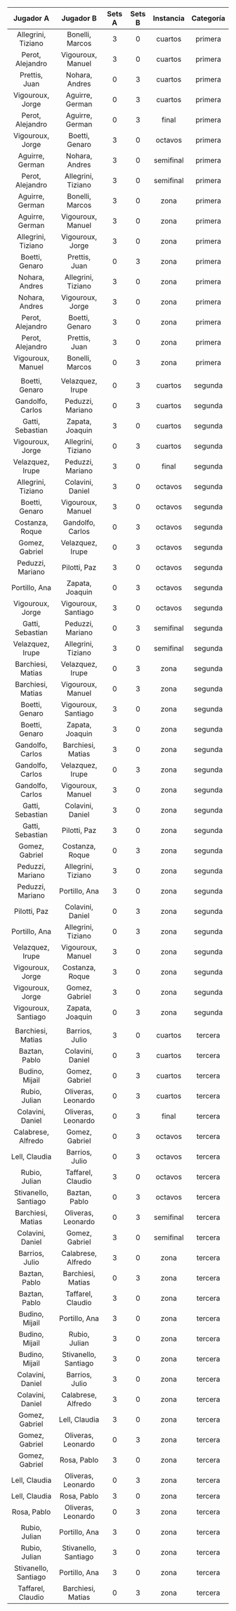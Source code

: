 |      Jugador A       |      Jugador B       |  Sets A  |  Sets B  |  Instancia  |  Categoría  |
|:--------------------:|:--------------------:|:--------:|:--------:|:-----------:|:-----------:|
|  Allegrini, Tiziano  |   Bonelli, Marcos    |    3     |    0     |   cuartos   |   primera   |
|   Perot, Alejandro   |  Vigouroux, Manuel   |    3     |    0     |   cuartos   |   primera   |
|    Prettis, Juan     |    Nohara, Andres    |    0     |    3     |   cuartos   |   primera   |
|   Vigouroux, Jorge   |   Aguirre, German    |    0     |    3     |   cuartos   |   primera   |
|   Perot, Alejandro   |   Aguirre, German    |    0     |    3     |    final    |   primera   |
|   Vigouroux, Jorge   |    Boetti, Genaro    |    3     |    0     |   octavos   |   primera   |
|   Aguirre, German    |    Nohara, Andres    |    3     |    0     |  semifinal  |   primera   |
|   Perot, Alejandro   |  Allegrini, Tiziano  |    3     |    0     |  semifinal  |   primera   |
|   Aguirre, German    |   Bonelli, Marcos    |    3     |    0     |    zona     |   primera   |
|   Aguirre, German    |  Vigouroux, Manuel   |    3     |    0     |    zona     |   primera   |
|  Allegrini, Tiziano  |   Vigouroux, Jorge   |    3     |    0     |    zona     |   primera   |
|    Boetti, Genaro    |    Prettis, Juan     |    0     |    3     |    zona     |   primera   |
|    Nohara, Andres    |  Allegrini, Tiziano  |    3     |    0     |    zona     |   primera   |
|    Nohara, Andres    |   Vigouroux, Jorge   |    3     |    0     |    zona     |   primera   |
|   Perot, Alejandro   |    Boetti, Genaro    |    3     |    0     |    zona     |   primera   |
|   Perot, Alejandro   |    Prettis, Juan     |    3     |    0     |    zona     |   primera   |
|  Vigouroux, Manuel   |   Bonelli, Marcos    |    0     |    3     |    zona     |   primera   |
|                      |                      |          |          |             |             |
|    Boetti, Genaro    |   Velazquez, Irupe   |    0     |    3     |   cuartos   |   segunda   |
|   Gandolfo, Carlos   |   Peduzzi, Mariano   |    0     |    3     |   cuartos   |   segunda   |
|   Gatti, Sebastian   |   Zapata, Joaquin    |    3     |    0     |   cuartos   |   segunda   |
|   Vigouroux, Jorge   |  Allegrini, Tiziano  |    0     |    3     |   cuartos   |   segunda   |
|   Velazquez, Irupe   |   Peduzzi, Mariano   |    3     |    0     |    final    |   segunda   |
|  Allegrini, Tiziano  |   Colavini, Daniel   |    3     |    0     |   octavos   |   segunda   |
|    Boetti, Genaro    |  Vigouroux, Manuel   |    3     |    0     |   octavos   |   segunda   |
|   Costanza, Roque    |   Gandolfo, Carlos   |    0     |    3     |   octavos   |   segunda   |
|    Gomez, Gabriel    |   Velazquez, Irupe   |    0     |    3     |   octavos   |   segunda   |
|   Peduzzi, Mariano   |     Pilotti, Paz     |    3     |    0     |   octavos   |   segunda   |
|    Portillo, Ana     |   Zapata, Joaquin    |    0     |    3     |   octavos   |   segunda   |
|   Vigouroux, Jorge   | Vigouroux, Santiago  |    3     |    0     |   octavos   |   segunda   |
|   Gatti, Sebastian   |   Peduzzi, Mariano   |    0     |    3     |  semifinal  |   segunda   |
|   Velazquez, Irupe   |  Allegrini, Tiziano  |    3     |    0     |  semifinal  |   segunda   |
|  Barchiesi, Matias   |   Velazquez, Irupe   |    0     |    3     |    zona     |   segunda   |
|  Barchiesi, Matias   |  Vigouroux, Manuel   |    0     |    3     |    zona     |   segunda   |
|    Boetti, Genaro    | Vigouroux, Santiago  |    3     |    0     |    zona     |   segunda   |
|    Boetti, Genaro    |   Zapata, Joaquin    |    3     |    0     |    zona     |   segunda   |
|   Gandolfo, Carlos   |  Barchiesi, Matias   |    3     |    0     |    zona     |   segunda   |
|   Gandolfo, Carlos   |   Velazquez, Irupe   |    0     |    3     |    zona     |   segunda   |
|   Gandolfo, Carlos   |  Vigouroux, Manuel   |    3     |    0     |    zona     |   segunda   |
|   Gatti, Sebastian   |   Colavini, Daniel   |    3     |    0     |    zona     |   segunda   |
|   Gatti, Sebastian   |     Pilotti, Paz     |    3     |    0     |    zona     |   segunda   |
|    Gomez, Gabriel    |   Costanza, Roque    |    0     |    3     |    zona     |   segunda   |
|   Peduzzi, Mariano   |  Allegrini, Tiziano  |    3     |    0     |    zona     |   segunda   |
|   Peduzzi, Mariano   |    Portillo, Ana     |    3     |    0     |    zona     |   segunda   |
|     Pilotti, Paz     |   Colavini, Daniel   |    0     |    3     |    zona     |   segunda   |
|    Portillo, Ana     |  Allegrini, Tiziano  |    0     |    3     |    zona     |   segunda   |
|   Velazquez, Irupe   |  Vigouroux, Manuel   |    3     |    0     |    zona     |   segunda   |
|   Vigouroux, Jorge   |   Costanza, Roque    |    3     |    0     |    zona     |   segunda   |
|   Vigouroux, Jorge   |    Gomez, Gabriel    |    3     |    0     |    zona     |   segunda   |
| Vigouroux, Santiago  |   Zapata, Joaquin    |    0     |    3     |    zona     |   segunda   |
|                      |                      |          |          |             |             |
|  Barchiesi, Matias   |    Barrios, Julio    |    3     |    0     |   cuartos   |   tercera   |
|    Baztan, Pablo     |   Colavini, Daniel   |    0     |    3     |   cuartos   |   tercera   |
|    Budino, Mijail    |    Gomez, Gabriel    |    0     |    3     |   cuartos   |   tercera   |
|    Rubio, Julian     |  Oliveras, Leonardo  |    0     |    3     |   cuartos   |   tercera   |
|   Colavini, Daniel   |  Oliveras, Leonardo  |    0     |    3     |    final    |   tercera   |
|  Calabrese, Alfredo  |    Gomez, Gabriel    |    0     |    3     |   octavos   |   tercera   |
|    Lell, Claudia     |    Barrios, Julio    |    0     |    3     |   octavos   |   tercera   |
|    Rubio, Julian     |  Taffarel, Claudio   |    3     |    0     |   octavos   |   tercera   |
| Stivanello, Santiago |    Baztan, Pablo     |    0     |    3     |   octavos   |   tercera   |
|  Barchiesi, Matias   |  Oliveras, Leonardo  |    0     |    3     |  semifinal  |   tercera   |
|   Colavini, Daniel   |    Gomez, Gabriel    |    3     |    0     |  semifinal  |   tercera   |
|    Barrios, Julio    |  Calabrese, Alfredo  |    3     |    0     |    zona     |   tercera   |
|    Baztan, Pablo     |  Barchiesi, Matias   |    0     |    3     |    zona     |   tercera   |
|    Baztan, Pablo     |  Taffarel, Claudio   |    3     |    0     |    zona     |   tercera   |
|    Budino, Mijail    |    Portillo, Ana     |    3     |    0     |    zona     |   tercera   |
|    Budino, Mijail    |    Rubio, Julian     |    3     |    0     |    zona     |   tercera   |
|    Budino, Mijail    | Stivanello, Santiago |    3     |    0     |    zona     |   tercera   |
|   Colavini, Daniel   |    Barrios, Julio    |    3     |    0     |    zona     |   tercera   |
|   Colavini, Daniel   |  Calabrese, Alfredo  |    3     |    0     |    zona     |   tercera   |
|    Gomez, Gabriel    |    Lell, Claudia     |    3     |    0     |    zona     |   tercera   |
|    Gomez, Gabriel    |  Oliveras, Leonardo  |    0     |    3     |    zona     |   tercera   |
|    Gomez, Gabriel    |     Rosa, Pablo      |    3     |    0     |    zona     |   tercera   |
|    Lell, Claudia     |  Oliveras, Leonardo  |    0     |    3     |    zona     |   tercera   |
|    Lell, Claudia     |     Rosa, Pablo      |    3     |    0     |    zona     |   tercera   |
|     Rosa, Pablo      |  Oliveras, Leonardo  |    0     |    3     |    zona     |   tercera   |
|    Rubio, Julian     |    Portillo, Ana     |    3     |    0     |    zona     |   tercera   |
|    Rubio, Julian     | Stivanello, Santiago |    3     |    0     |    zona     |   tercera   |
| Stivanello, Santiago |    Portillo, Ana     |    3     |    0     |    zona     |   tercera   |
|  Taffarel, Claudio   |  Barchiesi, Matias   |    0     |    3     |    zona     |   tercera   |